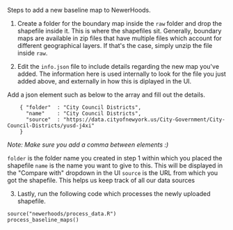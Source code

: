 Steps to add a new baseline map to NewerHoods.

1. Create a folder for the boundary map inside the `raw` folder and drop the shapefile inside it. This is where the shapefiles sit. Generally, boundary maps are available in zip files that have multiple files which account for different geographical layers. If that's the case, simply unzip the file inside `raw`.

2. Edit the `info.json` file to include details regarding the new map you've added. The information here is used internally to look for the file you just added above, and externally in how this is diplayed in the UI. 

Add a json element such as below to the array and fill out the details.

```{json}
    { "folder"  : "City Council Districts",
      "name"    : "City Council Districts",
      "source"  : "https://data.cityofnewyork.us/City-Government/City-Council-Districts/yusd-j4xi"
    }
```
*Note: Make sure you add a comma between elements :)*

`folder` is the folder name you created in step 1 within which you placed the shapefile
`name` is the name you want to give to this. This will be displayed in the "Compare with" dropdown in the UI
`source` is the URL from which you got the shapefile. This helps us keep track of all our data sources

3. Lastly, run the following code which processes the newly uploaded shapefile.

```{r}
source("newerhoods/process_data.R")
process_baseline_maps()
```